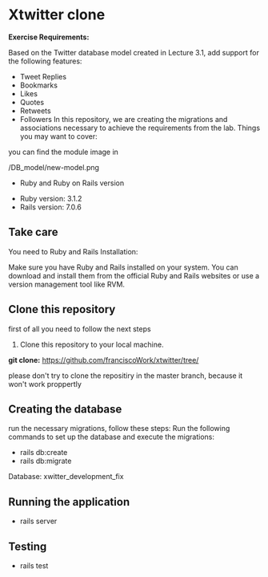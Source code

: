 # Xtwitter clone 
**Exercise Requirements:**

Based on the Twitter database model created in Lecture 3.1, add support for the following features:

- Tweet Replies
- Bookmarks
- Likes
- Quotes
- Retweets
- Followers
In this repository, we are creating the migrations and associations necessary to achieve the requirements from the lab.
Things you may want to cover:

you can find the module image in 

/DB_model/new-model.png
* Ruby and Ruby on Rails version

- Ruby version: 3.1.2
- Rails version: 7.0.6

## Take care

You need to 
Ruby and Rails Installation:

Make sure you have Ruby and Rails installed on your system. You can download and install them from the official Ruby and Rails websites or use a version management tool like RVM.

## Clone this repository

first of all you need to follow the next steps 

1. Clone this repository to your local machine.

**git clone:** https://github.com/franciscoWork/xtwitter/tree/

please don't try to clone the repositiry in the master branch, because it won't work proppertly 

## Creating the database

run the necessary migrations, follow these steps:
Run the following commands to set up the database and execute the migrations:

- rails db:create
- rails db:migrate

Database: xwitter_development_fix 

## Running the application 

- rails server 

## Testing 

- rails test 
